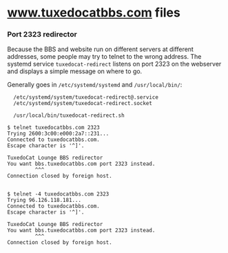 # www.tuxedocatbbs.com files

### Port 2323 redirector

Because the BBS and website run on different servers at different addresses,
some people may try to telnet to the wrong address. The systemd service
`tuxedocat-redirect` listens on port 2323 on the webserver and displays a
simple message on where to go.

Generally goes in `/etc/systemd/systemd` and `/usr/local/bin/`:
```
  /etc/systemd/system/tuxedocat-redirect@.service
  /etc/systemd/system/tuxedocat-redirect.socket

  /usr/local/bin/tuxedocat-redirect.sh
```


```
$ telnet tuxedocatbbs.com 2323
Trying 2600:3c00:e000:2a7::231...
Connected to tuxedocatbbs.com.
Escape character is '^]'.

TuxedoCat Lounge BBS redirector
You want bbs.tuxedocatbbs.com port 2323 instead.
         ^^^
Connection closed by foreign host.


$ telnet -4 tuxedocatbbs.com 2323
Trying 96.126.118.181...
Connected to tuxedocatbbs.com.
Escape character is '^]'.

TuxedoCat Lounge BBS redirector
You want bbs.tuxedocatbbs.com port 2323 instead.
         ^^^
Connection closed by foreign host.
```
